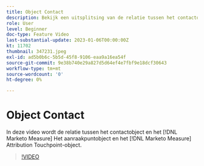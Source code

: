 ```yaml
---
title: Object Contact
description: Bekijk een uitsplitsing van de relatie tussen het contactobject en het [!DNL Marketo Measure] Het aanraakpuntobject en het [!DNL Marketo Measure] Attribution Touchpoint-object.
role: User
level: Beginner
doc-type: Feature Video
last-substantial-update: 2023-01-06T00:00:00Z
kt: 11702
thumbnail: 347231.jpeg
exl-id: ad5b0b6c-5b5d-45f8-9106-eaa9a16ea54f
source-git-commit: 9e38b740e29a827d5d64ef4e7fbf9e18dcf30643
workflow-type: tm+mt
source-wordcount: '0'
ht-degree: 0%

---
```


# Object Contact

In deze video wordt de relatie tussen het contactobject en het [!DNL Marketo Measure] Het aanraakpuntobject en het [!DNL Marketo Measure] Attribution Touchpoint-object.

>[!VIDEO](https://video.tv.adobe.com/v/347231/?quality=12&learn=on)
